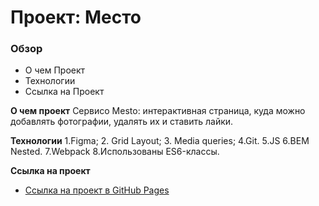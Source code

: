 # Проект: Место

### Обзор
* О чем Проект
* Технологии
* Ссылка на Проект

**О чем проект**
Cервисо Mesto: интерактивная страница, куда можно добавлять фотографии, удалять их и ставить лайки.

**Технологии**
1.Figma;
2. Grid Layout;
3. Media queries;
4.Git.
5.JS
6.BEM Nested.
7.Webpack
8.Использованы ES6-классы.

**Ссылка на проект**
* [Ссылка на проект в GitHub Pages](https://kirimarchy.github.io/mesto/)


